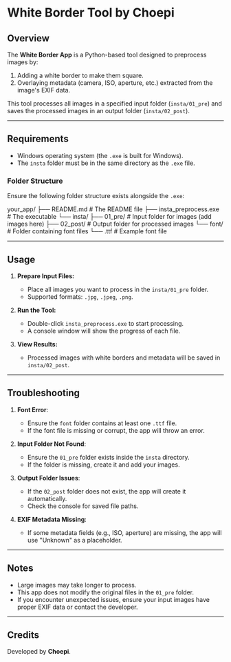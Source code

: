 # White Border Tool by Choepi

## Overview
The **White Border App** is a Python-based tool designed to preprocess images by:
1. Adding a white border to make them square.
2. Overlaying metadata (camera, ISO, aperture, etc.) extracted from the image's EXIF data.

This tool processes all images in a specified input folder (`insta/01_pre`) and saves the processed images in an output folder (`insta/02_post`).

---

## Requirements
- Windows operating system (the `.exe` is built for Windows).
- The `insta` folder must be in the same directory as the `.exe` file.

### Folder Structure
Ensure the following folder structure exists alongside the `.exe`:

your_app/
├── README.md            # The README file
├── insta_preprocess.exe # The executable
└── insta/
    ├── 01_pre/          # Input folder for images (add images here)
    ├── 02_post/         # Output folder for processed images
    └── font/            # Folder containing font files
        └── <font>.ttf   # Example font file



---

## Usage

1. **Prepare Input Files:**
   - Place all images you want to process in the `insta/01_pre` folder.
   - Supported formats: `.jpg`, `.jpeg`, `.png`.

2. **Run the Tool:**
   - Double-click `insta_preprocess.exe` to start processing.
   - A console window will show the progress of each file.

3. **View Results:**
   - Processed images with white borders and metadata will be saved in `insta/02_post`.

---

## Troubleshooting

1. **Font Error**:
   - Ensure the `font` folder contains at least one `.ttf` file.
   - If the font file is missing or corrupt, the app will throw an error.

2. **Input Folder Not Found**:
   - Ensure the `01_pre` folder exists inside the `insta` directory.
   - If the folder is missing, create it and add your images.

3. **Output Folder Issues**:
   - If the `02_post` folder does not exist, the app will create it automatically.
   - Check the console for saved file paths.

4. **EXIF Metadata Missing**:
   - If some metadata fields (e.g., ISO, aperture) are missing, the app will use "Unknown" as a placeholder.

---

## Notes
- Large images may take longer to process.
- This app does not modify the original files in the `01_pre` folder.
- If you encounter unexpected issues, ensure your input images have proper EXIF data or contact the developer.

---

## Credits
Developed by **Choepi**.

